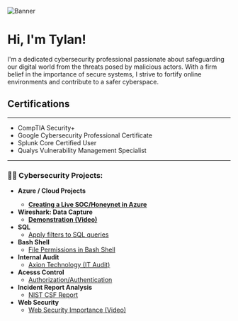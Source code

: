 ![Banner](https://github.com/tylanc123/tylanc123/assets/153654738/050d2628-3347-40c8-9463-d23570aca5c0)



</head>
<body>

<h1>Hi, I'm Tylan!</h1>
 <p>I'm a dedicated cybersecurity professional passionate about safeguarding our digital world from the threats posed by malicious actors. With a firm belief in the importance of secure systems, I strive to fortify online environments and contribute to a safer cyberspace.</p>

<h2>Certifications</h2>
<hr> <!-- Horizontal line -->

<ul>
  <li>CompTIA Security+</li>
  <li>Google Cybersecurity Professional Certificate</li>
 <li> Splunk Core Certified User </li>
  <li> Qualys Vulnerability Management Specialist</li>
</ul>
<hr> <!-- Horizontal line -->


<h3>👨‍💻 Cybersecurity Projects:</h3>

- <b>Azure / Cloud Projects
  - [Creating a Live SOC/Honeynet in Azure](https://github.com/tylanc123/Cloud-SOC)
- <b>Wireshark: Data Capture</b>
  - [Demonstration (Video)](https://github.com/tylanc123/Wireshark)</b></i>
- <b>SQL</b>
  - [Apply filters to SQL queries](https://github.com/tylanc123/SQL)
- <b>Bash Shell</b>
  - [File Permissions in Bash Shell](https://github.com/tylanc123/Bash-Shell)
- <b>Internal Audit</b>
  - [Axion Technology (IT Audit)](https://github.com/tylanc123/Internal-Audit/tree/main)
- <b>Acesss Control</b>
  - [Authorization/Authentication](https://github.com/tylanc123/Access-Control)
- <b>Incident Report Analysis</b>
  - [NIST CSF Report](https://github.com/tylanc123/Incident-Report-Analysis)
- <b>Web Security</b>
  - [Web Security Importance (Video)](https://github.com/tylanc123/Web-Security)

